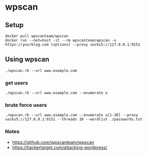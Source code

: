 # wpscan

## Setup

    docker pull wpscanteam/wpscan
    docker run --net=host -it --rm wpscanteam/wpscan -u https://yourblog.com [options] --proxy socks5://127.0.0.1:9151

## Using wpscan

    ./wpscan.rb --url www.example.com

### get users

    ./wpscan.rb --url www.example.com --enumerate u

### brute force users

    ./wpscan.rb --url www.example.com --enumerate u[1-30] --proxy socks5://127.0.0.1:9151 --threads 10 --wordlist ./passwords.txt

### Notes

- https://github.com/wpscanteam/wpscan
- https://hackertarget.com/attacking-wordpress/
